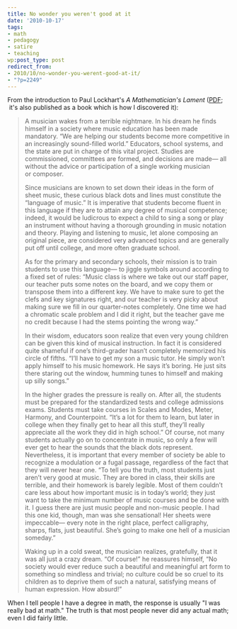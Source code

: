 ```yaml
---
title: No wonder you weren't good at it
date: '2010-10-17'
tags:
- math
- pedagogy
- satire
- teaching
wp:post_type: post
redirect_from:
- 2010/10/no-wonder-you-werent-good-at-it/
- "?p=2249"
---
```


From the introduction to Paul Lockhart's _A Mathematician's Lament_ ([PDF](http://www.maa.org/devlin/LockhartsLament.pdf);  it's also published as a book which is how I discovered it):

> A musician wakes from a terrible nightmare. In his dream he finds himself in a society where music education has been made mandatory. “We are helping our students become more competitive in an increasingly sound-filled world.” Educators, school systems, and the state are put in charge of this vital project. Studies are commissioned, committees are formed, and decisions are made— all without the advice or participation of a single working musician or composer.
>
> Since musicians are known to set down their ideas in the form of sheet music, these curious black dots and lines must constitute the “language of music.” It is imperative that students become fluent in this language if they are to attain any degree of musical competence; indeed, it would be ludicrous to expect a child to sing a song or play an instrument without having a thorough grounding in music notation and theory. Playing and listening to music, let alone composing an original piece, are considered very advanced topics and are generally put off until college, and more often graduate school.
>
> As for the primary and secondary schools, their mission is to train students to use this language— to jiggle symbols around according to a fixed set of rules: “Music class is where we take out our staff paper, our teacher puts some notes on the board, and we copy them or transpose them into a different key. We have to make sure to get the clefs and key signatures right, and our teacher is very picky about making sure we fill in our quarter-notes completely. One time we had a chromatic scale problem and I did it right, but the teacher gave me no credit because I had the stems pointing the wrong way.”
>
> In their wisdom, educators soon realize that even very young children can be given this kind of musical instruction. In fact it is considered quite shameful if one’s third-grader hasn’t completely memorized his circle of fifths. “I’ll have to get my son a music tutor. He simply won’t apply himself to his music homework. He says it’s boring. He just sits there staring out the window, humming tunes to himself and making up silly songs.”
>
> In the higher grades the pressure is really on. After all, the students must be prepared for the standardized tests and college admissions exams. Students must take courses in Scales and Modes, Meter, Harmony, and Counterpoint. “It’s a lot for them to learn, but later in college when they finally get to hear all this stuff, they’ll really appreciate all the work they did in high school.” Of course, not many students actually go on to concentrate in music, so only a few will ever get to hear the sounds that the black dots represent. Nevertheless, it is important that every member of society be able to recognize a modulation or a fugal passage, regardless of the fact that they will never hear one. “To tell you the truth, most students just aren’t very good at music. They are bored in class, their skills are terrible, and their homework is barely legible. Most of them couldn’t care less about how important music is in today’s world; they just want to take the minimum number of music courses and be done with it. I guess there are just music people and non-music people. I had this one kid, though, man was she sensational! Her sheets were impeccable— every note in the right place, perfect calligraphy, sharps, flats, just beautiful. She’s going to make one hell of a musician someday.”
>
> Waking up in a cold sweat, the musician realizes, gratefully, that it was all just a crazy dream. “Of course!” he reassures himself, “No society would ever reduce such a beautiful and meaningful art form to something so mindless and trivial; no culture could be so cruel to its children as to deprive them of such a natural, satisfying means of human expression. How absurd!”

When I tell people I have a degree in math, the response is usually "I was really bad at math." The truth is that most people never did any actual math; even I did fairly little.
